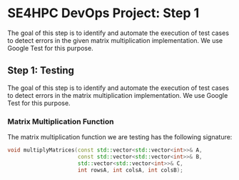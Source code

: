 # SE4HPC DevOps Project: Step 1
The goal of this step is to identify and automate the execution of test cases to detect errors in the given matrix multiplication implementation. We use Google Test for this purpose.
## Step 1: Testing

The goal of this step is to identify and automate the execution of test cases to detect errors in the matrix multiplication implementation. We use Google Test for this purpose.

### Matrix Multiplication Function

The matrix multiplication function we are testing has the following signature:

```cpp
void multiplyMatrices(const std::vector<std::vector<int>>& A,
                      const std::vector<std::vector<int>>& B,
                      std::vector<std::vector<int>>& C,
                      int rowsA, int colsA, int colsB);
